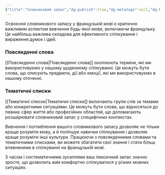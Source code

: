 ```yaml
---
{"title":"Словниковий запас","dg-publish":true,"dg-metatags":null,"dg-home":null,"permalink":"/slovnikovij-zapas/","dgPassFrontmatter":true,"noteIcon":""}
---
```


Освоєння словникового запасу у французькій мові є критично важливим аспектом вивчення будь-якої мови, включаючи французьку. Це найбільш важлива складова для ефективного спілкування і вираження думок і ідей.

### Повсякденні слова

[[Повсякденні слова\|Повсякденні слова]] охоплюють терміни, які ми використовуємо у нашому щоденному спілкуванні. Це можуть бути слова, що описують предмети, дії або емоції, які ми використовуємо в нашому оточенні.

### Тематичні списки

[[Тематичні списки\|Тематичні списки]] включають групи слів за темами або конкретними ситуаціями. Це можуть бути слова, що відносяться до певних сфер життя або професійних областей, що допомагають розширювати словниковий запас у специфічних контекстах.

Вивчення і поглиблення вашого словникового запасу дозволяє не тільки краще розуміти мову, а й поліпшує навички спілкування і дозволяє краще розуміти інші культури. Працюючи з повсякденними словами та тематичними списками, ви можете збагатити свої знання і стати більш впевненими в спілкуванні на французькій мові.

З часом і систематичними зусиллями ваш лексичний запас значно зросте, що дозволить вам комфортно спілкуватися у різних мовних ситуаціях.
